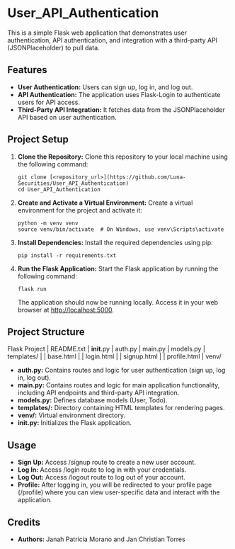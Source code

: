 # User_API_Authentication
This is a simple Flask web application that demonstrates user authentication, API authentication, and integration with a third-party API (JSONPlaceholder) to pull data.

## Features

- **User Authentication:** Users can sign up, log in, and log out.
- **API Authentication:** The application uses Flask-Login to authenticate users for API access.
- **Third-Party API Integration:** It fetches data from the JSONPlaceholder API based on user authentication.

## Project Setup

1. **Clone the Repository:** Clone this repository to your local machine using the following command:

    ```
    git clone [<repository_url>](https://github.com/Luna-Securities/User_API_Authentication)
    cd User_API_Authentication
    ```

2. **Create and Activate a Virtual Environment:** Create a virtual environment for the project and activate it:

    ```
    python -m venv venv
    source venv/bin/activate  # On Windows, use venv\Scripts\activate
    ```

3. **Install Dependencies:** Install the required dependencies using pip:

    ```
    pip install -r requirements.txt
    ```

4. **Run the Flask Application:** Start the Flask application by running the following command:

    ```
    flask run
    ```

    The application should now be running locally. Access it in your web browser at [http://localhost:5000](http://localhost:5000).

## Project Structure

Flask Project
|   README.txt
|   __init__.py
|   auth.py
|   main.py
|   models.py
|   templates/
|   |   base.html
|   |   login.html
|   |   signup.html
|   |   profile.html
|   venv/

- **auth.py:** Contains routes and logic for user authentication (sign up, log in, log out).
- **main.py:** Contains routes and logic for main application functionality, including API endpoints and third-party API integration.
- **models.py:** Defines database models (User, Todo).
- **templates/:** Directory containing HTML templates for rendering pages.
- **venv/:** Virtual environment directory.
- **__init__.py:** Initializes the Flask application.

## Usage

- **Sign Up:** Access /signup route to create a new user account.
- **Log In:** Access /login route to log in with your credentials.
- **Log Out:** Access /logout route to log out of your account.
- **Profile:** After logging in, you will be redirected to your profile page (/profile) where you can view user-specific data and interact with the application.

## Credits
- **Authors:** Janah Patricia Morano and Jan Christian Torres
